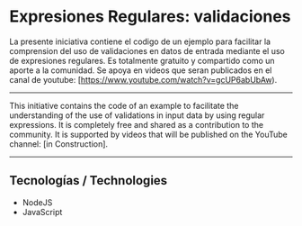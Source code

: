 # Expresiones Regulares:  validaciones

La presente iniciativa contiene el codigo de un ejemplo para facilitar la comprension del uso de validaciones en datos de entrada
mediante el uso de expresiones regulares.
Es totalmente gratuito y compartido como un aporte a la comunidad. 
Se apoya en videos que seran publicados en el canal de youtube:  [https://www.youtube.com/watch?v=gcUP6abUbAw).

___

This initiative contains the code of an example to facilitate the understanding of the use of validations in input data
by using regular expressions.
It is completely free and shared as a contribution to the community.
It is supported by videos that will be published on the YouTube channel: [in Construction].
___

## Tecnologías / Technologies

* NodeJS
* JavaScript
  
